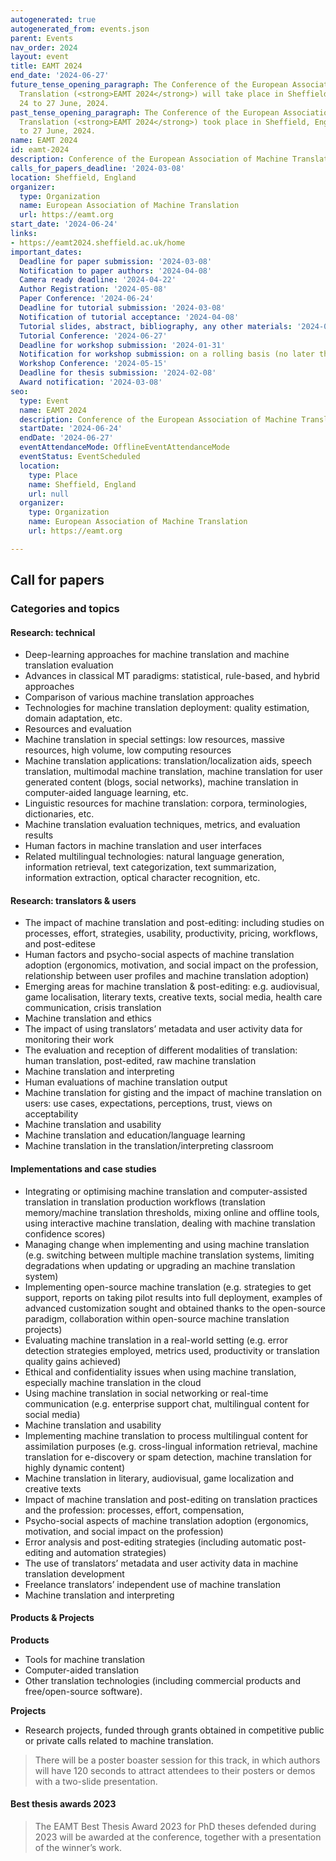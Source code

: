 ```yaml
---
autogenerated: true
autogenerated_from: events.json
parent: Events
nav_order: 2024
layout: event
title: EAMT 2024
end_date: '2024-06-27'
future_tense_opening_paragraph: The Conference of the European Association of Machine
  Translation (<strong>EAMT 2024</strong>) will take place in Sheffield, England from
  24 to 27 June, 2024.
past_tense_opening_paragraph: The Conference of the European Association of Machine
  Translation (<strong>EAMT 2024</strong>) took place in Sheffield, England from 24
  to 27 June, 2024.
name: EAMT 2024
id: eamt-2024
description: Conference of the European Association of Machine Translation
calls_for_papers_deadline: '2024-03-08'
location: Sheffield, England
organizer:
  type: Organization
  name: European Association of Machine Translation
  url: https://eamt.org
start_date: '2024-06-24'
links:
- https://eamt2024.sheffield.ac.uk/home
important_dates:
  Deadline for paper submission: '2024-03-08'
  Notification to paper authors: '2024-04-08'
  Camera ready deadline: '2024-04-22'
  Author Registration: '2024-05-08'
  Paper Conference: '2024-06-24'
  Deadline for tutorial submission: '2024-03-08'
  Notification of tutorial acceptance: '2024-04-08'
  Tutorial slides, abstract, bibliography, any other materials: '2024-05-15'
  Tutorial Conference: '2024-06-27'
  Deadline for workshop submission: '2024-01-31'
  Notification for workshop submission: on a rolling basis (no later than 28th February)
  Workshop Conference: '2024-05-15'
  Deadline for thesis submission: '2024-02-08'
  Award notification: '2024-03-08'
seo:
  type: Event
  name: EAMT 2024
  description: Conference of the European Association of Machine Translation
  startDate: '2024-06-24'
  endDate: '2024-06-27'
  eventAttendanceMode: OfflineEventAttendanceMode
  eventStatus: EventScheduled
  location:
    type: Place
    name: Sheffield, England
    url: null
  organizer:
    type: Organization
    name: European Association of Machine Translation
    url: https://eamt.org

---
```

## Call for papers


### Categories and topics

#### Research: technical

- Deep-learning approaches for machine translation and machine translation evaluation
- Advances in classical MT paradigms: statistical, rule-based, and hybrid approaches
- Comparison of various machine translation approaches
- Technologies for machine translation deployment: quality estimation, domain adaptation, etc.
- Resources and evaluation
- Machine translation in special settings: low resources, massive resources, high volume, low computing resources
- Machine translation applications: translation/localization aids, speech translation, multimodal machine translation, machine translation for user generated content (blogs, social networks), machine translation in computer-aided language learning, etc.
- Linguistic resources for machine translation: corpora, terminologies, dictionaries, etc.
- Machine translation evaluation techniques, metrics, and evaluation results
- Human factors in machine translation and user interfaces
- Related multilingual technologies: natural language generation, information retrieval, text categorization, text summarization, information extraction, optical character recognition, etc.


#### Research: translators & users

- The impact of machine translation and post-editing: including studies on processes, effort, strategies, usability, productivity, pricing, workflows, and post-editese
- Human factors and psycho-social aspects of machine translation adoption (ergonomics, motivation, and social impact on the profession, relationship between user profiles and machine translation adoption)
- Emerging areas for machine translation & post-editing: e.g. audiovisual, game localisation, literary texts, creative texts, social media, health care communication, crisis translation
- Machine translation and ethics 
- The impact of using translators’ metadata and user activity data for monitoring their work
- The evaluation and reception of different modalities of translation: human translation, post-edited, raw machine translation
- Machine translation and interpreting
- Human evaluations of machine translation output
- Machine translation for gisting and the impact of machine translation on users: use cases, expectations, perceptions, trust, views on acceptability 
- Machine translation and usability
- Machine translation and education/language learning
- Machine translation in the translation/interpreting classroom

#### Implementations and case studies

- Integrating or optimising machine translation and computer-assisted translation in translation production workflows (translation memory/machine translation thresholds, mixing online and offline tools, using interactive machine translation, dealing with machine translation confidence scores)
- Managing change when implementing and using machine translation (e.g. switching between multiple machine translation systems, limiting degradations when updating or upgrading an machine translation system)
- Implementing open-source machine translation (e.g. strategies to get support, reports on taking pilot results into full deployment, examples of advanced customization sought and obtained thanks to the open-source paradigm, collaboration within open-source machine translation projects)
- Evaluating machine translation in a real-world setting (e.g. error detection strategies employed, metrics used, productivity or translation quality gains achieved)
- Ethical and confidentiality issues when using machine translation, especially machine translation in the cloud
- Using machine translation in social networking or real-time communication (e.g. enterprise support chat, multilingual content for social media)
- Machine translation and usability
- Implementing machine translation to process multilingual content for assimilation purposes (e.g. cross-lingual information retrieval, machine translation for e-discovery or spam detection, machine translation for highly dynamic content)
- Machine translation in literary, audiovisual, game localization and creative texts
- Impact of machine translation and post-editing on translation practices and the profession: processes, effort, compensation, 
- Psycho-social aspects of machine translation adoption (ergonomics, motivation, and social impact on the profession)
- Error analysis and post-editing strategies (including automatic post-editing and automation strategies)
- The use of translators’ metadata and user activity data in machine translation development
- Freelance translators’ independent use of machine translation 
- Machine translation and interpreting

#### Products & Projects

**Products**

- Tools for machine translation
- Computer-aided translation
- Other translation technologies (including commercial products and free/open-source software).

**Projects**

- Research projects, funded through grants obtained in competitive public or private calls related to machine translation.

> There will be a poster boaster session for this track, in which authors will have 120 seconds to attract attendees to their posters or demos with a two-slide presentation.

#### Best thesis awards 2023

> The EAMT Best Thesis Award 2023 for PhD theses defended during 2023 will be awarded at the conference, together with a presentation of the winner’s work.
